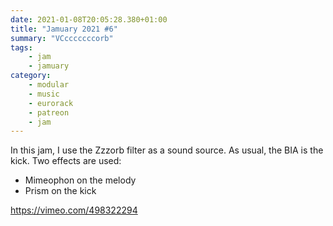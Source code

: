 ```yaml
---
date: 2021-01-08T20:05:28.380+01:00
title: "Jamuary 2021 #6"
summary: "VCcccccccorb"
tags:
    - jam
    - jamuary
category:
    - modular
    - music
    - eurorack
    - patreon
    - jam
---
```

In this jam, I use the Zzzorb filter as a sound source. As usual, the BIA is the
kick.
Two effects are used:
- Mimeophon on the melody
- Prism on the kick

https://vimeo.com/498322294
